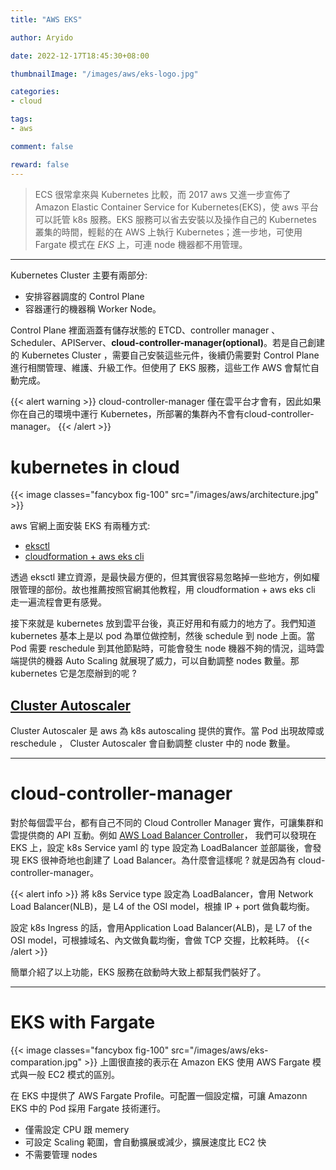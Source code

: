 ```yaml
---
title: "AWS EKS"

author: Aryido

date: 2022-12-17T18:45:30+08:00

thumbnailImage: "/images/aws/eks-logo.jpg"

categories:
- cloud

tags:
- aws

comment: false

reward: false
---
```

<!--BODY-->
> ECS 很常拿來與 Kubernetes 比較，而  2017 aws 又進一步宣佈了 Amazon Elastic Container Service for Kubernetes(EKS)，使 aws 平台可以託管 k8s 服務。EKS 服務可以省去安裝以及操作自己的 Kubernetes 叢集的時間，輕鬆的在 AWS 上執行 Kubernetes；進一步地，可使用 Fargate 模式在 *EKS* 上，可連 node 機器都不用管理。
<!--more-->

---

Kubernetes Cluster 主要有兩部分:
 - 安排容器調度的 Control Plane
 - 容器運行的機器稱 Worker Node。

Control Plane 裡面涵蓋有儲存狀態的 ETCD、controller manager 、Scheduler、APIServer、**cloud-controller-manager(optional)**。若是自己創建的 Kubernetes Cluster ，需要自己安裝這些元件，後續仍需要對 Control Plane 進行相關管理、維護、升級工作。但使用了 EKS 服務，這些工作 AWS 會幫忙自動完成。

{{< alert warning >}}
cloud-controller-manager 僅在雲平台才會有，因此如果你在自己的環境中運行 Kubernetes，所部署的集群內不會有cloud-controller-manager。
{{< /alert >}}

# kubernetes in cloud
{{< image classes="fancybox fig-100" src="/images/aws/architecture.jpg" >}}

aws 官網上面安裝 EKS 有兩種方式:
- [eksctl](https://docs.aws.amazon.com/zh_tw/eks/latest/userguide/eksctl.html)
- [cloudformation + aws eks cli](https://docs.aws.amazon.com/zh_tw/eks/latest/userguide/getting-started-console.html)

透過 eksctl 建立資源，是最快最方便的，但其實很容易忽略掉一些地方，例如權限管理的部份。故也推薦按照官網其他教程，用 cloudformation + aws eks cli 走一遍流程會更有感覺。

接下來就是 kubernetes 放到雲平台後，真正好用和有威力的地方了。我們知道 kubernetes 基本上是以 pod 為單位做控制，然後 schedule 到 node 上面。當 Pod 需要 reschedule 到其他節點時，可能會發生 node 機器不夠的情況，這時雲端提供的機器 Auto Scaling 就展現了威力，可以自動調整 nodes 數量。那 kubernetes 它是怎麼辦到的呢 ?

## [Cluster Autoscaler](https://docs.aws.amazon.com/zh_tw/eks/latest/userguide/autoscaling.html#cluster-autoscaler)
Cluster Autoscaler 是 aws 為 k8s autoscaling 提供的實作。當 Pod 出現故障或 reschedule ， Cluster Autoscaler 會自動調整 cluster 中的 node 數量。

---

# cloud-controller-manager
對於每個雲平台，都有自己不同的 Cloud Controller Manager 實作，可讓集群和雲提供商的 API 互動。例如
[AWS Load Balancer Controller](https://docs.aws.amazon.com/zh_tw/eks/latest/userguide/alb-ingress.html)，
我們可以發現在 EKS 上，設定 k8s Service yaml 的 type 設定為 LoadBalancer 並部屬後，會發現 EKS 很神奇地也創建了 Load Balancer。為什麼會這樣呢 ? 就是因為有 cloud-controller-manager。

{{< alert info >}}
將 k8s Service type 設定為 LoadBalancer，會用 Network Load Balancer(NLB)，是 L4 of the OSI model，根據 IP + port 做負載均衡。

設定 k8s Ingress 的話，會用Application Load Balancer(ALB)，是 L7 of the OSI model，可根據域名、內文做負載均衡，會做 TCP 交握，比較耗時。
{{< /alert >}}

簡單介紹了以上功能，EKS 服務在啟動時大致上都幫我們裝好了。

---
# EKS with Fargate
{{< image classes="fancybox fig-100" src="/images/aws/eks-comparation.jpg" >}}
上圖很直接的表示在 Amazon EKS 使用 AWS Fargate 模式與一般 EC2 模式的區別。

在 EKS 中提供了 AWS Fargate Profile。可配置一個設定檔，可讓 Amazonn EKS 中的 Pod 採用 Fargate 技術運行。

- 僅需設定 CPU 跟 memery
- 可設定 Scaling 範圍，會自動擴展或減少，擴展速度比 EC2 快
- 不需要管理 nodes